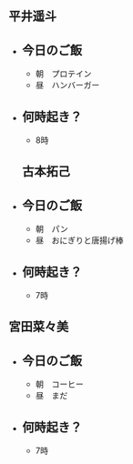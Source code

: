 ## **平井遥斗**
- ## 今日のご飯
  - 朝　プロテイン
  - 昼　ハンバーガー
- ## 何時起き？
  - 8時

  ## **古本拓己**
- ## 今日のご飯
  - 朝　パン
  - 昼　おにぎりと唐揚げ棒
- ## 何時起き？
  - 7時

## **宮田菜々美**
- ## 今日のご飯
  - 朝　コーヒー
  - 昼　まだ
- ## 何時起き？
  - 7時
